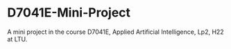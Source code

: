 # D7041E-Mini-Project
A mini project in the course D7041E, Applied Artificial Intelligence, Lp2, H22 at LTU.
